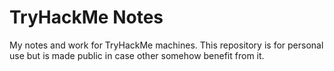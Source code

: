 # TryHackMe Notes

My notes and work for TryHackMe machines. This repository is for personal use but is made public in case other somehow benefit from it.